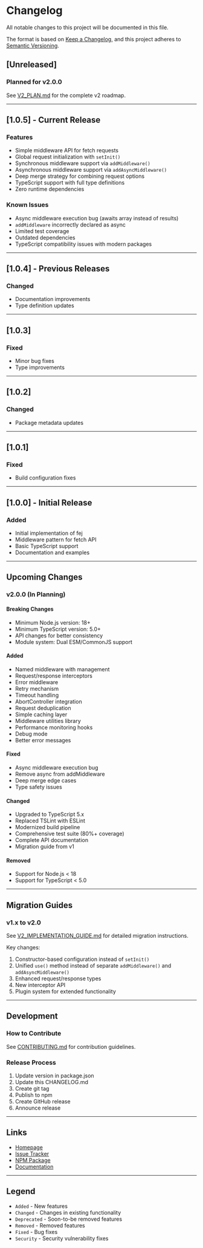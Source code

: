 # Changelog

All notable changes to this project will be documented in this file.

The format is based on [Keep a Changelog](https://keepachangelog.com/en/1.0.0/),
and this project adheres to [Semantic Versioning](https://semver.org/spec/v2.0.0.html).

## [Unreleased]

### Planned for v2.0.0

See [V2_PLAN.md](./V2_PLAN.md) for the complete v2 roadmap.

---

## [1.0.5] - Current Release

### Features

- Simple middleware API for fetch requests
- Global request initialization with `setInit()`
- Synchronous middleware support via `addMiddleware()`
- Asynchronous middleware support via `addAsyncMiddleware()`
- Deep merge strategy for combining request options
- TypeScript support with full type definitions
- Zero runtime dependencies

### Known Issues

- Async middleware execution bug (awaits array instead of results)
- `addMiddleware` incorrectly declared as async
- Limited test coverage
- Outdated dependencies
- TypeScript compatibility issues with modern packages

---

## [1.0.4] - Previous Releases

### Changed

- Documentation improvements
- Type definition updates

---

## [1.0.3]

### Fixed

- Minor bug fixes
- Type improvements

---

## [1.0.2]

### Changed

- Package metadata updates

---

## [1.0.1]

### Fixed

- Build configuration fixes

---

## [1.0.0] - Initial Release

### Added

- Initial implementation of fej
- Middleware pattern for fetch API
- Basic TypeScript support
- Documentation and examples

---

## Upcoming Changes

### v2.0.0 (In Planning)

#### Breaking Changes

- Minimum Node.js version: 18+
- Minimum TypeScript version: 5.0+
- API changes for better consistency
- Module system: Dual ESM/CommonJS support

#### Added

- Named middleware with management
- Request/response interceptors
- Error middleware
- Retry mechanism
- Timeout handling
- AbortController integration
- Request deduplication
- Simple caching layer
- Middleware utilities library
- Performance monitoring hooks
- Debug mode
- Better error messages

#### Fixed

- Async middleware execution bug
- Remove async from addMiddleware
- Deep merge edge cases
- Type safety issues

#### Changed

- Upgraded to TypeScript 5.x
- Replaced TSLint with ESLint
- Modernized build pipeline
- Comprehensive test suite (80%+ coverage)
- Complete API documentation
- Migration guide from v1

#### Removed

- Support for Node.js < 18
- Support for TypeScript < 5.0

---

## Migration Guides

### v1.x to v2.0

See [V2_IMPLEMENTATION_GUIDE.md](./V2_IMPLEMENTATION_GUIDE.md) for detailed migration instructions.

Key changes:

1. Constructor-based configuration instead of `setInit()`
2. Unified `use()` method instead of separate `addMiddleware()` and `addAsyncMiddleware()`
3. Enhanced request/response types
4. New interceptor API
5. Plugin system for extended functionality

---

## Development

### How to Contribute

See [CONTRIBUTING.md](./CONTRIBUTING.md) for contribution guidelines.

### Release Process

1. Update version in package.json
2. Update this CHANGELOG.md
3. Create git tag
4. Publish to npm
5. Create GitHub release
6. Announce release

---

## Links

- [Homepage](https://github.com/maxali/fej)
- [Issue Tracker](https://github.com/maxali/fej/issues)
- [NPM Package](https://www.npmjs.com/package/fej)
- [Documentation](https://github.com/maxali/fej#readme)

---

## Legend

- `Added` - New features
- `Changed` - Changes in existing functionality
- `Deprecated` - Soon-to-be removed features
- `Removed` - Removed features
- `Fixed` - Bug fixes
- `Security` - Security vulnerability fixes
